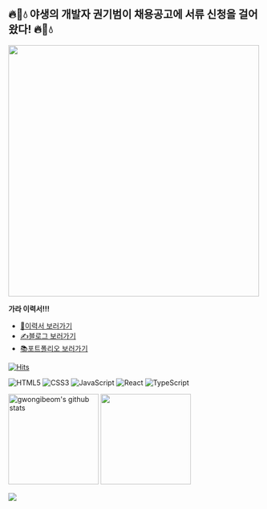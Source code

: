 ## 🔥🌿💧 야생의 개발자 권기범이 채용공고에 서류 신청을 걸어왔다! 🔥🌿💧

<img style="width:500px" src="https://tistory1.daumcdn.net/tistory/6996018/attach/f9e38dedc6034604b9fc328cc44d4ccb">

**가라 이력서!!!**

* [📃이력서 보러가기](https://www.rallit.com/hub/resumes/24850/%EA%B6%8C%EA%B8%B0%EB%B2%94)
* [✍️블로그 보러가기](https://gwon-dev.tistory.com/)
* [📚포트폴리오 보러가기](https://cdn.rallit.com/attachment/2024-05-02/bnSm5OnoS6n4Zp61-whJk/%EA%B6%8C%EA%B8%B0%EB%B2%94_%ED%8F%AC%ED%8A%B8%ED%8F%B4%EB%A6%AC%EC%98%A4.pdf)


[![Hits](https://hits.seeyoufarm.com/api/count/incr/badge.svg?url=https%3A%2F%2Fgithub.com%2Fgwongibeom&count_bg=%23ADE6FF&title_bg=%230F0F0F&icon=&icon_color=%23E7E7E7&title=%E2%9C%A8Welcome&edge_flat=false)](https://hits.seeyoufarm.com)

![HTML5](https://img.shields.io/badge/html5-%23E34F26.svg?style=for-the-badge&logo=html5&logoColor=white)
![CSS3](https://img.shields.io/badge/css3-%231572B6.svg?style=for-the-badge&logo=css3&logoColor=white)
![JavaScript](https://img.shields.io/badge/javascript-%23323330.svg?style=for-the-badge&logo=javascript&logoColor=%23F7DF1E)
![React](https://img.shields.io/badge/react-%2320232a.svg?style=for-the-badge&logo=react&logoColor=%2361DAFB)
![TypeScript](https://img.shields.io/badge/typescript-%23007ACC.svg?style=for-the-badge&logo=typescript&logoColor=white)

<div style="display: flex, height:180px">
<img align="center" style="height:180px" src="https://github-readme-stats.vercel.app/api?username=gwongibeom&show_icons=true&include_all_commits=true&theme=nord&hide_border=true" alt="gwongibeom's github stats" />
<img align="center" style="height:180px" src="https://github-readme-stats.vercel.app/api/top-langs/?username=gwongibeom&layout=compact&theme=nord&hide_border=true" />
</div>
<br>
<img src="https://img1.daumcdn.net/thumb/R1280x0/?scode=mtistory2&fname=https%3A%2F%2Fblog.kakaocdn.net%2Fdn%2FbeoaJ1%2FbtsGg0YyMKC%2FkdYuZ5DKLKihuANxK7sGr0%2Fimg.jpg">
